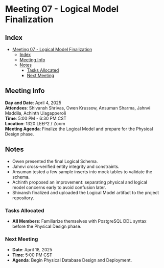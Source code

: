 # Meeting 07 - Logical Model Finalization

## Index
- [Meeting 07 - Logical Model Finalization](#meeting-07---logical-model-finalization)
  - [Index](#index)
  - [Meeting Info](#meeting-info)
  - [Notes](#notes)
    - [Tasks Allocated](#tasks-allocated)
    - [Next Meeting](#next-meeting)
  
## Meeting Info
**Day and Date**: April 4, 2025 \
**Attendees**: Shivansh Shrivas, Owen Krussow, Ansuman Sharma, Jahnvi Maddila, Achinth Ulagapperoli \
**Time**: 5:00 PM - 6:30 PM CST \
**Location**: 1320 LEEP2 / Zoom \
**Meeting Agenda**: Finalize the Logical Model and prepare for the Physical Design phase.

## Notes
- Owen presented the final Logical Schema.
- Jahnvi cross-verified entity integrity and constraints.
- Ansuman tested a few sample inserts into mock tables to validate the schema.
- Achinth proposed an improvement: separating physical and logical model concerns early to avoid confusion later.
- Shivansh finalized and uploaded the Logical Model artifact to the project repository.

### Tasks Allocated
- **All Members**: Familiarize themselves with PostgreSQL DDL syntax before the Physical Design phase.

### Next Meeting
- **Date**: April 18, 2025
- **Time**: 5:00 PM CST
- **Agenda**: Begin Physical Database Design and Deployment.